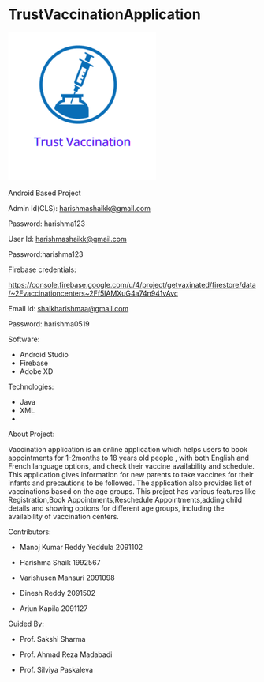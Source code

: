 # TrustVaccinationApplication

<img src="https://github.com/harishmashaik/TrustVaccinationApplication/blob/master/app/src/main/ic_launcher_logo-playstore.png"
width="300" height="300">


Android Based Project

Admin Id(CLS): harishmashaikk@gmail.com

Password: harishma123

User Id: harishmashaikk@gmail.com

Password:harishma123

Firebase credentials:

https://console.firebase.google.com/u/4/project/getvaxinated/firestore/data/~2Fvaccinationcenters~2Ff5lAMXuG4a74n941vAvc

Email id: shaikharishmaa@gmail.com

Password: harishma0519

Software:
  - Android Studio
  - Firebase
  - Adobe XD

Technologies:
  - Java
  - XML
  - 
About Project:

Vaccination application is an online application which helps users to book appointments for 1-2months to 18 years old people ,
with both English and French language options, and check their vaccine availability and schedule. 
This application gives information for new parents to take vaccines for their infants and precautions to be followed. 
The application also provides list of vaccinations based on the age groups. 
This project has various features like Registration,Book Appointments,Reschedule Appointments,adding child details and showing options for different age groups,
including the availability of vaccination centers.

Contributors:

  - Manoj Kumar Reddy Yeddula   2091102

  - Harishma Shaik		          1992567
  
  - Varishusen Mansuri          2091098

  - Dinesh Reddy                2091502

  - Arjun Kapila                2091127

  
Guided By:

  - Prof. Sakshi Sharma
  
  - Prof. Ahmad Reza Madabadi
  
  - Prof. Silviya Paskaleva
